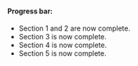 #### Progress bar:

- Section 1 and 2 are now complete.
- Section 3 is now complete.
- Section 4 is now complete.
- Section 5 is now complete.
